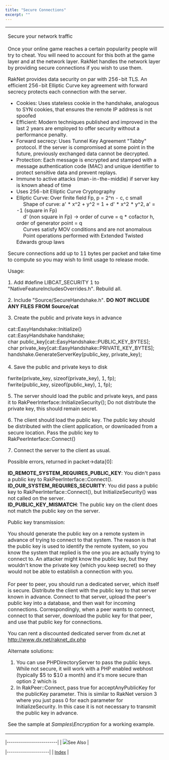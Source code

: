 ```yaml
---
title: "Secure Connections"
excerpt: ""
---
```

<table>
<colgroup>
<col width="100%" />
</colgroup>
<tbody>
<tr class="odd">
<td align="left"><p><span class="RakNetBlueHeader">Secure your network traffic</span><br /><br /> Once your online game reaches a certain popularity people will try to cheat. You will need to account for this both at the game layer and at the network layer. RakNet handles the network layer by providing secure connections if you wish to use them.</p>
RakNet provides data security on par with 256-bit TLS. An efficient 256-bit Elliptic Curve key agreement with forward secrecy protects each connection with the server.
<ul>
<li>Cookies: Uses stateless cookie in the handshake, analogous to SYN cookies, that ensures the remote IP address is not spoofed</li>
<li>Efficient: Modern techniques published and improved in the last 2 years are employed to offer security without a performance penalty.</li>
<li>Forward secrecy: Uses Tunnel Key Agreement &quot;Tabby&quot; protocol. If the server is compromised at some point in the future, previously exchanged data cannot be decrypted.</li>
<li>Protection: Each message is encrypted and stamped with a message authentication code (MAC) and unique identifier to protect sensitive data and prevent replays.</li>
<li>Immune to active attacks (man-in-the-middle) if server key is known ahead of time</li>
<li>Uses 256-bit Elliptic Curve Cryptography</li>
<li>Elliptic Curve: Over finite field Fp, p = 2^n - c, c small<br />      Shape of curve: a' * x^2 + y^2 = 1 + d' * x^2 * y^2, a' = -1 (square in Fp)<br />      d' (non square in Fp) -&gt; order of curve = q * cofactor h, order of generator point = q<br />      Curves satisfy MOV conditions and are not anomalous<br />      Point operations performed with Extended Twisted Edwards group laws</li>
</ul>
<p>Secure connections add up to 11 bytes per packet and take time to compute so you may wish to limit usage to release mode.</p>
<p><span class="RakNetBlueHeader">Usage:</span></p>
<p>1. Add #define LIBCAT_SECURITY 1 to &quot;NativeFeatureIncludesOverrides.h&quot;. Rebuild all.</p>
<p>2. Include &quot;Source/SecureHandshake.h&quot;. <strong>DO NOT INCLUDE ANY FILES FROM Source/cat</strong></p>
<p>3. Create the public and private keys in advance</p>
<p><span class="RakNetCode">cat::EasyHandshake::Initialize()<br /> cat::EasyHandshake handshake;<br /> char public_key[cat::EasyHandshake::PUBLIC_KEY_BYTES];<br /> char private_key[cat::EasyHandshake::PRIVATE_KEY_BYTES];<br /> handshake.GenerateServerKey(public_key, private_key);</span><br /><br /> 4. Save the public and private keys to disk</p>
<p>fwrite(private_key, sizeof(private_key), 1, fp);<br /> fwrite(public_key, sizeof(public_key), 1, fp);</p>
<p>5. The server should load the public and private keys, and pass it to RakPeerInterface::InitializeSecurity(); Do not distribute the private key, this should remain secret.</p>
<p>6. The client should load the public key. The public key should be distributed with the client application, or downloaded from a secure location. Pass the public key to RakPeerInterface::Connect()</p>
<p>7. Connect the server to the client as usual.</p>
<p>Possible errors, returned in packet-&gt;data[0]:</p>
<p><strong>ID_REMOTE_SYSTEM_REQUIRES_PUBLIC_KEY</strong>: You didn't pass a public key to RakPeerInterface::Connect().<br /> <strong>ID_OUR_SYSTEM_REQUIRES_SECURITY</strong>: You did pass a public key to RakPeerInterface::Connect(), but InitializeSecurity() was not called on the server.<br /> <strong>ID_PUBLIC_KEY_MISMATCH</strong>: The public key on the client does not match the public key on the server.</p>
<p><span class="RakNetBlueHeader">Public key transmission:</span></p>
<p>You should generate the public key on a remote system in advance of trying to connect to that system. The reason is that the public key is used to identify the remote system, so you know the system that replied is the one you are actually trying to connect to. An attacker might know the public key, but they wouldn't know the private key (which you keep secret) so they would not be able to establish a connection with you.<br /><br /> For peer to peer, you should run a dedicated server, which itself is secure. Distribute the client with the public key to that server known in advance. Connect to that server, upload the peer's public key into a database, and then wait for incoming connections. Correspondingly, when a peer wants to connect, connect to that server, download the public key for that peer, and use that public key for connections.</p>
<p>You can rent a discounted dedicated server from dx.net at <a href="http://www.dx.net/raknet_dx.php" class="uri">http://www.dx.net/raknet_dx.php</a></p>
<p>Alternate solutions:</p>
<ol>
<li>You can use PHPDirectoryServer to pass the public keys. While not secure, it will work with a PHP enabled webhost (typically $5 to $10 a month) and it's more secure than option 2 which is</li>
<li>In RakPeer::Connect, pass true for acceptAnyPublicKey for the publicKey parameter. This is similar to RakNet version 3 where you just pass 0 for each parameter for InitializeSecurity. In this case it is not necessary to transmit the public key in advance.</li>
</ol>
<p>See the sample at <em>Samples\Encryption</em> for a working example.</p></td>
</tr>
</tbody>
</table>

|-------------------------|
| ![](spacer.gif)See Also |

|---------------------|
| [Index](index.html) |